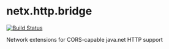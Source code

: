 # netx.http.bridge
[![Build Status][build-status-image]][build-status]

[build-status-image]: https://travis-ci.org/kaazing/netx.http.bridge.svg?branch=develop
[build-status]: https://travis-ci.org/kaazing/netx.http.bridge

Network extensions for CORS-capable java.net HTTP support
